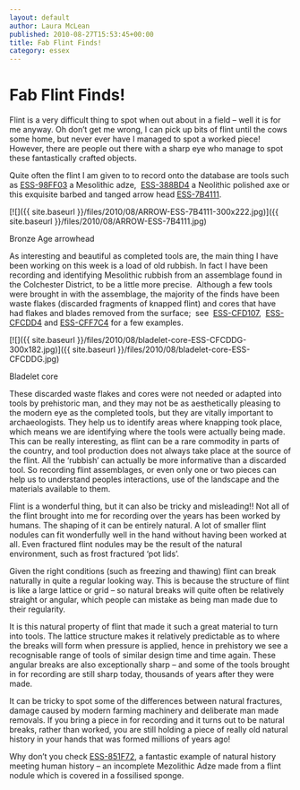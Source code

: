```yaml
---
layout: default
author: Laura McLean
published: 2010-08-27T15:53:45+00:00
title: Fab Flint Finds!
category: essex
---
```


Fab Flint Finds!
================

Flint is a very difficult thing to spot when out about in a field – well it is for me anyway. Oh don’t get me wrong, I can pick up bits of flint until the cows some home, but never ever have I managed to spot a worked piece! However, there are people out there with a sharp eye who manage to spot these fantastically crafted objects.

Quite often the flint I am given to to record onto the database are tools such as [ESS-98FF03](/database/artefacts/record/id/284882) a Mesolithic adze,  [ESS-388BD4](/database/artefacts/record/id/233826) a Neolithic polished axe or this exquisite barbed and tanged arrow head [ESS-7B4111](/database/artefacts/record/id/291177).

[![]({{ site.baseurl }}/files/2010/08/ARROW-ESS-7B4111-300x222.jpg)]({{ site.baseurl }}/files/2010/08/ARROW-ESS-7B4111.jpg)

Bronze Age arrowhead

As interesting and beautiful as completed tools are, the main thing I have been working on this week is a load of old rubbish. In fact I have been recording and identifying Mesolithic rubbish from an assemblage found in the Colchester District, to be a little more precise.  Although a few tools were brought in with the assemblage, the majority of the finds have been waste flakes (discarded fragments of knapped flint) and cores that have had flakes and blades removed from the surface;  see  [ESS-CFD107](/database/artefacts/record/id/392729),  [ESS-CFCDD4](/database/artefacts/record/id/392728) and [ESS-CFF7C4](/database/artefacts/record/id/392740) for a few examples.

[![]({{ site.baseurl }}/files/2010/08/bladelet-core-ESS-CFCDDG-300x182.jpg)]({{ site.baseurl }}/files/2010/08/bladelet-core-ESS-CFCDDG.jpg)

Bladelet core

These discarded waste flakes and cores were not needed or adapted into tools by prehistoric man, and they may not be as aesthetically pleasing to the modern eye as the completed tools, but they are vitally important to archaeologists. They help us to identify areas where knapping took place, which means we are identifying where the tools were actually being made. This can be really interesting, as flint can be a rare commodity in parts of the country, and tool production does not always take place at the source of the flint. All the ‘rubbish’ can actually be more informative than a discarded tool. So recording flint assemblages, or even only one or two pieces can help us to understand peoples interactions, use of the landscape and the materials available to them.

Flint is a wonderful thing, but it can also be tricky and misleading!! Not all of the flint brought into me for recording over the years has been worked by humans. The shaping of it can be entirely natural. A lot of smaller flint nodules can fit wonderfully well in the hand without having been worked at all. Even fractured flint nodules may be the result of the natural environment, such as frost fractured ‘pot lids’.

Given the right conditions (such as freezing and thawing) flint can break naturally in quite a regular looking way. This is because the structure of flint is like a large lattice or grid – so natural breaks will quite often be relatively straight or angular, which people can mistake as being man made due to their regularity.

It is this natural property of flint that made it such a great material to turn into tools. The lattice structure makes it relatively predictable as to where the breaks will form when pressure is applied, hence in prehistory we see a recognisable range of tools of similar design time and time again. These angular breaks are also exceptionally sharp – and some of the tools brought in for recording are still sharp today, thousands of years after they were made.

It can be tricky to spot some of the differences between natural fractures, damage caused by modern farming machinery and deliberate man made removals. If you bring a piece in for recording and it turns out to be natural breaks, rather than worked, you are still holding a piece of really old natural history in your hands that was formed millions of years ago!

Why don’t you check [ESS-851F72](https://finds.org.uk/database/artefacts/record/id/253049), a fantastic example of natural history meeting human history – an incomplete Mezolithic Adze made from a flint nodule which is covered in a fossilised sponge.